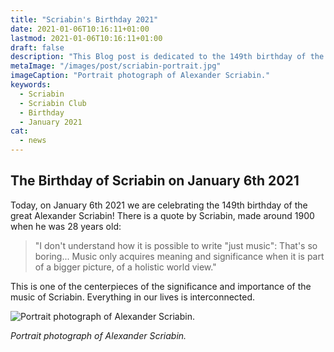```yaml
---
title: "Scriabin's Birthday 2021"
date: 2021-01-06T10:16:11+01:00
lastmod: 2021-01-06T10:16:11+01:00
draft: false
description: "This Blog post is dedicated to the 149th birthday of the great Russian composer Alexander Scriabin on January 6th 2021. What makes his music so special?"
metaImage: "/images/post/scriabin-portrait.jpg" 
imageCaption: "Portrait photograph of Alexander Scriabin."
keywords:
  - Scriabin
  - Scriabin Club
  - Birthday
  - January 2021
cat:
  - news
---
```


## The Birthday of Scriabin on January 6th 2021

Today, on January 6th 2021 we are celebrating the 149th birthday of the great Alexander Scriabin!
There is a quote by Scriabin, made around 1900 when he was 28 years old: 
> "I don't understand how it is possible to write "just music": That's so boring... Music only acquires meaning and significance when it is part of a bigger picture, of a holistic world view."

This is one of the centerpieces of the significance and importance of the music of Scriabin. Everything in our lives is interconnected.

![Portrait photograph of Alexander Scriabin.](/images/post/scriabin-portrait.jpg)

*Portrait photograph of Alexander Scriabin.*
